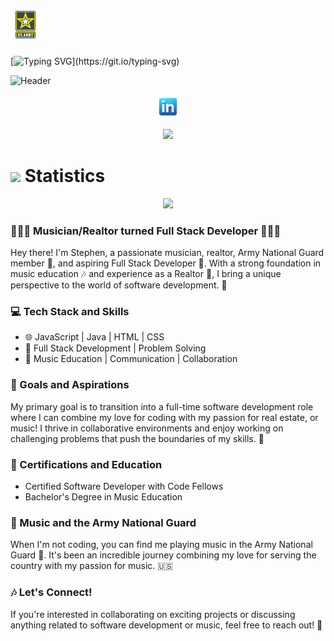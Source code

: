 # ![Army Image](./img/icons8-us-army-48.png)
[![Typing SVG](https://readme-typing-svg.demolab.com?font=Caveat&size=40&duration=4000&pause=200&color=37F71A&center=true&width=522&height=85&lines=%F0%9F%91%8B+Hi+there!+Welcome+to+my+Github!+;My+name+is+Stephen+Levesque+%F0%9F%91%A8%E2%80%8D%F0%9F%92%BB;Feel+free+to+explore!)](https://git.io/typing-svg)

![Header](./img/GitHubDesign.png)

<p align="center">
<a href="https://www.linkedin.com/in/stephenml/" target="_blank"><img height="38" src="img/icons8-linked-in-94.png"></a>
</p>
<p align="center">
<a href="https://visitorbadge.io/status?path=https%3A%2F%2Fgithub.com%2Fstephenml101"><img src="https://api.visitorbadge.io/api/visitors?path=https%3A%2F%2Fgithub.com%2Fstephenml101&label=Visitors&labelColor=%2337d67a&countColor=%23263759" /></a>
</p>

</p>

# <img src="https://media4.giphy.com/media/MIGbtLZoVjbl0bYbAd/giphy.gif?cid=ecf05e472t2h0i8d7dcjaoau9iqtchhr899hxmpxzzgc7lyw&rid=giphy.gif" width="30"> Statistics

<p align="center">
  <a href="https://www.linkedin.com/in/stephenml/">
    <img src="https://github-readme-stats.vercel.app/api/top-langs/?username=stephenml101&theme=radical&bg_color=282828&hide_border=true&include_all_commits=true&count_private=true&layout=compact">
  </a>
</p>

### 🎵👨‍💻 Musician/Realtor turned Full Stack Developer 👨‍🚀🎸

Hey there! I'm Stephen, a passionate musician, realtor, Army National Guard member 🎺, and aspiring Full Stack Developer 🌟. With a strong foundation in music education 🎶 and experience as a Realtor 🏡, I bring a unique perspective to the world of software development. 🚀

### 💻 Tech Stack and Skills

- 🌐 JavaScript | Java | HTML | CSS  
- 🔧 Full Stack Development | Problem Solving  
- 🎸 Music Education | Communication | Collaboration

### 🎯 Goals and Aspirations

My primary goal is to transition into a full-time software development role where I can combine my love for coding with my passion for real estate, or music! I thrive in collaborative environments and enjoy working on challenging problems that push the boundaries of my skills. 💪

### 🏅 Certifications and Education

- Certified Software Developer with Code Fellows
- Bachelor's Degree in Music Education

### 🥁 Music and the Army National Guard

When I'm not coding, you can find me playing music in the Army National Guard 🎵. It's been an incredible journey combining my love for serving the country with my passion for music. 🇺🇸

### 🎶 Let's Connect!

If you're interested in collaborating on exciting projects or discussing anything related to software development or music, feel free to reach out! 🤝